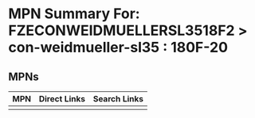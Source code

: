 



# MPN Summary For: FZECONWEIDMUELLERSL3518F2 > con-weidmueller-sl35 : 180F-20

## MPNs
  

|MPN|Direct Links|Search Links|
| :--- | :--- | :--- |
||||
